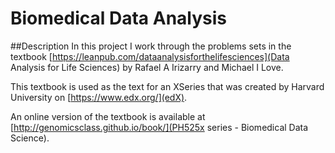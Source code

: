 # Biomedical Data Analysis

##Description
In this project I work through the problems sets in the textbook [https://leanpub.com/dataanalysisforthelifesciences](Data Analysis for Life Sciences) by Rafael A Irizarry and Michael I Love.

This textbook is used as the text for an XSeries that was created by Harvard University on [https://www.edx.org/](edX). 

An online version of the textbook is available at [http://genomicsclass.github.io/book/](PH525x series - Biomedical Data Science). 
